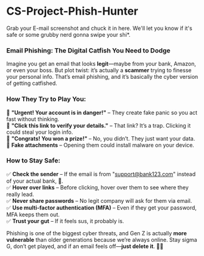 # CS-Project-Phish-Hunter
Grab your E-mail screenshot and chuck it in here. We'll let you know if it's safe or some grubby nerd gonna swipe your shi*.

### **Email Phishing: The Digital Catfish You Need to Dodge** 

Imagine you get an email that looks **legit**—maybe from your bank, Amazon, or even your boss. But plot twist: it’s actually a **scammer** trying to finesse your personal info. That’s email phishing, and it’s basically the cyber version of getting catfished.  

### **How They Try to Play You:**  
🔹 **"Urgent! Your account is in danger!"** – They create fake panic so you act fast without thinking.  
🔹 **"Click this link to verify your details."** – That link? It’s a trap. Clicking it could steal your login info.  
🔹 **"Congrats! You won a prize!"** – No, you didn’t. They just want your data.  
🔹 **Fake attachments** – Opening them could install malware on your device.  

### **How to Stay Safe:**  
✅ **Check the sender** – If the email is from "support@bank123.com" instead of your actual bank, 🚩.  
✅ **Hover over links** – Before clicking, hover over them to see where they really lead.  
✅ **Never share passwords** – No legit company will ask for them via email.  
✅ **Use multi-factor authentication (MFA)** – Even if they get your password, MFA keeps them out.  
✅ **Trust your gut** – If it feels sus, it probably is.

Phishing is one of the biggest cyber threats, and Gen Z is actually **more vulnerable** than older generations because we’re always online. Stay sigma G, don’t get played, and if an email feels off—**just delete it**. 🚫📩  

